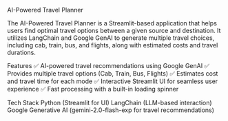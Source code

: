 AI-Powered Travel Planner

The AI-Powered Travel Planner is a Streamlit-based application that helps users find optimal travel options between a given source and destination. It utilizes LangChain and Google GenAI to generate multiple travel choices, including cab, train, bus, and flights, along with estimated costs and travel durations.

Features
✅ AI-powered travel recommendations using Google GenAI
✅ Provides multiple travel options (Cab, Train, Bus, Flights)
✅ Estimates cost and travel time for each mode
✅ Interactive Streamlit UI for seamless user experience
✅ Fast processing with a built-in loading spinner

Tech Stack
Python (Streamlit for UI)
LangChain (LLM-based interaction)
Google Generative AI (gemini-2.0-flash-exp for travel recommendations)
